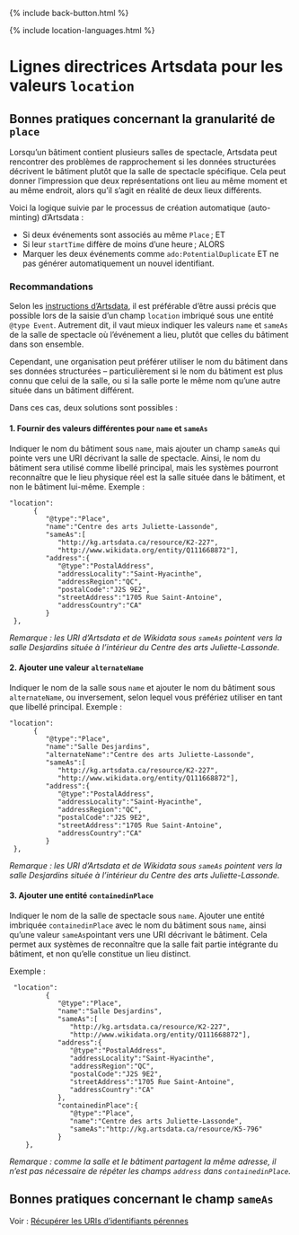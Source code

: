 <p>{% include back-button.html %}</p>
{% include location-languages.html %}

# Lignes directrices Artsdata pour les valeurs `location`

## Bonnes pratiques concernant la granularité de `place`

Lorsqu’un bâtiment contient plusieurs salles de spectacle, Artsdata peut rencontrer des problèmes de rapprochement si les données structurées décrivent le bâtiment plutôt que la salle de spectacle spécifique. Cela peut donner l’impression que deux représentations ont lieu au même moment et au même endroit, alors qu’il s’agit en réalité de deux lieux différents.

Voici la logique suivie par le processus de création automatique (auto-minting) d’Artsdata :
* Si deux événements sont associés au même `Place` ; ET
* Si leur `startTime` diffère de moins d’une heure ; ALORS
* Marquer les deux événements comme `ado:PotentialDuplicate` ET ne pas générer automatiquement un nouvel identifiant.

### Recommandations

Selon les [instructions d’Artsdata](https://docs.google.com/spreadsheets/d/1zGMVtrMO6Ja82jblir2AUjzSYAciCXBwoNzi-pomGok/edit?gid=0#gid=0), il est préférable d’être aussi précis que possible lors de la saisie d’un champ `location` imbriqué sous une entité `@type Event`. Autrement dit, il vaut mieux indiquer les valeurs `name` et `sameAs` de la salle de spectacle où l’événement a lieu, plutôt que celles du bâtiment dans son ensemble. 

Cependant, une organisation peut préférer utiliser le nom du bâtiment dans ses données structurées – particulièrement si le nom du bâtiment est plus connu que celui de la salle, ou si la salle porte le même nom qu’une autre située dans un bâtiment différent.

Dans ces cas, deux solutions sont possibles :

#### 1. Fournir des valeurs différentes pour `name` et `sameAs`

Indiquer le nom du bâtiment sous `name`, mais ajouter un champ `sameAs` qui pointe vers une URI décrivant la salle de spectacle. Ainsi, le nom du bâtiment sera utilisé comme libellé principal, mais les systèmes pourront reconnaître que le lieu physique réel est la salle située dans le bâtiment, et non le bâtiment lui-même.
   Exemple :
   ```
"location":
         {
            "@type":"Place",
            "name":"Centre des arts Juliette-Lassonde",
            "sameAs":[
               "http://kg.artsdata.ca/resource/K2-227",
               "http://www.wikidata.org/entity/Q111668872"],
            "address":{
               "@type":"PostalAddress",
               "addressLocality":"Saint-Hyacinthe",
               "addressRegion":"QC",
               "postalCode":"J2S 9E2",
               "streetAddress":"1705 Rue Saint-Antoine",
               "addressCountry":"CA"
            }
    },
```
*Remarque : les URI d’Artsdata et de Wikidata sous `sameAs` pointent vers la salle Desjardins située à l’intérieur du Centre des arts Juliette-Lassonde.*

#### 2. Ajouter une valeur `alternateName`

Indiquer le nom de la salle sous `name` et ajouter le nom du bâtiment sous `alternateName`, ou inversement, selon lequel vous préfériez utiliser en tant que libellé principal.
   Exemple :
   ```
"location":
         {
            "@type":"Place",
            "name":"Salle Desjardins",
            "alternateName":"Centre des arts Juliette-Lassonde",
            "sameAs":[
               "http://kg.artsdata.ca/resource/K2-227",
               "http://www.wikidata.org/entity/Q111668872"],
            "address":{
               "@type":"PostalAddress",
               "addressLocality":"Saint-Hyacinthe",
               "addressRegion":"QC",
               "postalCode":"J2S 9E2",
               "streetAddress":"1705 Rue Saint-Antoine",
               "addressCountry":"CA"
            }
    },
```
*Remarque : les URI d’Artsdata et de Wikidata sous `sameAs` pointent vers la salle Desjardins située à l’intérieur du Centre des arts Juliette-Lassonde.*

#### 3. Ajouter une entité `containedinPlace`

Indiquer le nom de la salle de spectacle sous `name`. Ajouter une entité imbriquée `containedinPlace` avec le nom du bâtiment sous `name`, ainsi qu’une valeur `sameAs`pointant vers une URI décrivant le bâtiment. Cela permet aux systèmes de reconnaître que la salle fait partie intégrante du bâtiment, et non qu’elle constitue un lieu distinct. 

Exemple :
```
 "location":
         {
            "@type":"Place",
            "name":"Salle Desjardins",
            "sameAs":[
               "http://kg.artsdata.ca/resource/K2-227",
               "http://www.wikidata.org/entity/Q111668872"],
            "address":{
               "@type":"PostalAddress",
               "addressLocality":"Saint-Hyacinthe",
               "addressRegion":"QC",
               "postalCode":"J2S 9E2",
               "streetAddress":"1705 Rue Saint-Antoine",
               "addressCountry":"CA"
            },
            "containedinPlace":{
               "@type":"Place",
               "name":"Centre des arts Juliette-Lassonde",
               "sameAs":"http://kg.artsdata.ca/resource/K5-796"
            }
    },
```
*Remarque : comme la salle et le bâtiment partagent la même adresse, il n’est pas nécessaire de répéter les champs `address` dans `containedinPlace`.*


## Bonnes pratiques concernant le champ `sameAs`

Voir : [Récupérer les URIs d’identifiants pérennes](..identifier-recommendations.html#how-to-retrieve-persistent-identifiers-uris)
